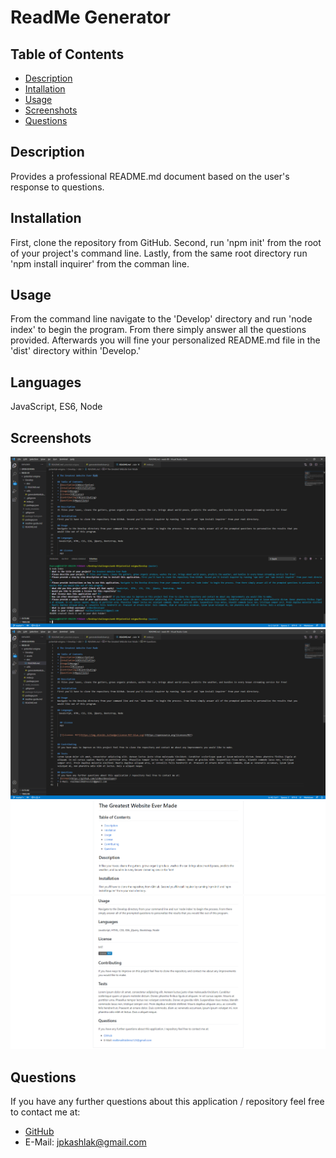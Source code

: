 # ReadMe Generator

## Table of Contents
* [Description](#description)
* [Intallation](#installation)
* [Usage](#usage)
* [Screenshots](#screenshots)
* [Questions](#questions)

## Description
Provides a professional README.md document based on the user's response to questions.

## Installation
First, clone the repository from GitHub. Second, run 'npm init' from the root of your project's command line. Lastly, from the same root directory run 'npm install inquirer' from the comman line.

## Usage
From the command line navigate to the 'Develop' directory and run 'node index' to begin the program. From there simply answer all the questions provided. Afterwards you will fine your personalized README.md file in the 'dist' directory within 'Develop.'

## Languages
 JavaScript, ES6, Node

## Screenshots
![screenshot1](./Develop/assets/images/screenshot1.png)
![screenshot2](./Develop/assets/images/screenshot2.png)
![screenshot3](./Develop/assets/images/screenshot3.png)
![screenshot4](./Develop/assets/images/screenshot4.png)

## Questions
If you have any further questions about this application / repository feel free to contact me at: 
* [GitHub](https://github.com/jpkashlak)
* E-Mail: jpkashlak@gmail.com
